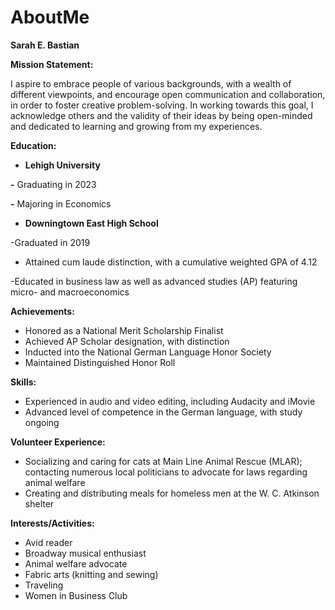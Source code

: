 # AboutMe
**Sarah E. Bastian**

**Mission Statement:**

I aspire to embrace people of various backgrounds, with a wealth of different viewpoints, and encourage open communication and collaboration, in order to foster creative problem-solving. In working towards this goal, I acknowledge others and the validity of their ideas by being open-minded and dedicated to learning and growing from my experiences.

**Education:**

- **Lehigh University**

**-** Graduating in 2023

**-** Majoring in Economics

- **Downingtown East High School**

-Graduated in 2019

- Attained cum laude distinction, with a cumulative weighted GPA of 4.12

-Educated in business law as well as advanced studies (AP) featuring micro- and macroeconomics

**Achievements:**

- Honored as a National Merit Scholarship Finalist
- Achieved AP Scholar designation, with distinction
- Inducted into the National German Language Honor Society
- Maintained Distinguished Honor Roll

**Skills:**

- Experienced in audio and video editing, including Audacity and iMovie
- Advanced level of competence in the German language, with study ongoing

**Volunteer Experience:**

- Socializing and caring for cats at Main Line Animal Rescue (MLAR); contacting numerous local politicians to advocate for laws regarding animal welfare
- Creating and distributing meals for homeless men at the W. C. Atkinson shelter

**Interests/Activities:**

- Avid reader
- Broadway musical enthusiast
- Animal welfare advocate
- Fabric arts (knitting and sewing)
- Traveling
- Women in Business Club
